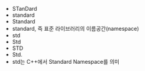 ﻿- STanDard
- standard
- Standard
- standard, 즉 표준 라이브러리의 이름공간(namespace)
- std
- Std
- STD
- Std.
- std는 C++에서 Standard Namespace를 의미
